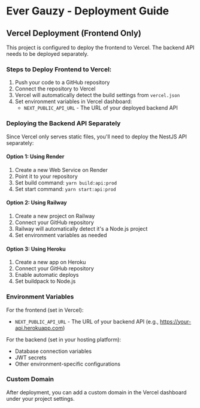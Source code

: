 # Ever Gauzy - Deployment Guide

## Vercel Deployment (Frontend Only)

This project is configured to deploy the frontend to Vercel. The backend API needs to be deployed separately.

### Steps to Deploy Frontend to Vercel:

1. Push your code to a GitHub repository
2. Connect the repository to Vercel
3. Vercel will automatically detect the build settings from `vercel.json`
4. Set environment variables in Vercel dashboard:
   - `NEXT_PUBLIC_API_URL` - The URL of your deployed backend API

### Deploying the Backend API Separately

Since Vercel only serves static files, you'll need to deploy the NestJS API separately:

#### Option 1: Using Render
1. Create a new Web Service on Render
2. Point it to your repository
3. Set build command: `yarn build:api:prod`
4. Set start command: `yarn start:api:prod`

#### Option 2: Using Railway
1. Create a new project on Railway
2. Connect your GitHub repository
3. Railway will automatically detect it's a Node.js project
4. Set environment variables as needed

#### Option 3: Using Heroku
1. Create a new app on Heroku
2. Connect your GitHub repository
3. Enable automatic deploys
4. Set buildpack to Node.js

### Environment Variables

For the frontend (set in Vercel):
- `NEXT_PUBLIC_API_URL` - The URL of your backend API (e.g., https://your-api.herokuapp.com)

For the backend (set in your hosting platform):
- Database connection variables
- JWT secrets
- Other environment-specific configurations

### Custom Domain

After deployment, you can add a custom domain in the Vercel dashboard under your project settings.